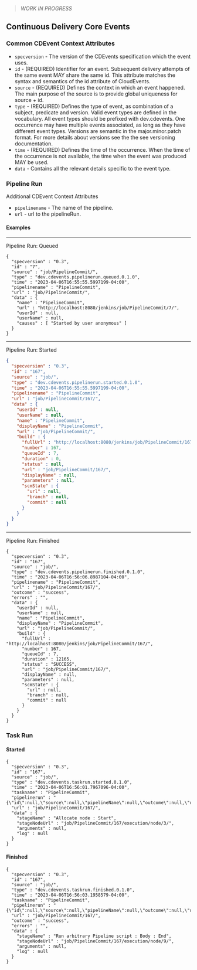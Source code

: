 > *WORK IN PROGRESS*

## Continuous Delivery Core Events

### Common CDEvent Context Attributes

- `specversion` - The version of the CDEvents specification which the event uses.
- `id` - (REQUIRED) Identifier for an event. Subsequent delivery attempts of the same event MAY share the same id. This
  attribute matches the syntax and semantics of the id attribute of CloudEvents.
- `source` - (REQUIRED) Defines the context in which an event happened. The main purpose of the source is to provide
  global uniqueness for source + id.
- `type` - (REQUIRED) Defines the type of event, as combination of a subject, predicate and version. Valid event types
  are defined in the vocabulary. All event types should be prefixed with dev.cdevents. One occurrence may have multiple
  events associated, as long as they have different event types. Versions are semantic in the major.minor.patch format.
  For more details about versions see the the see versioning documentation.
- `time` - (REQUIRED) Defines the time of the occurrence. When the time of the occurrence is not available, the time
  when the event was produced MAY be used.
- `data` - Contains all the relevant details specific to the event type.

### Pipeline Run

Additional CDEvent Context Attributes

- `pipelinename` - The name of the pipeline.
- `url` - url to the pipelineRun.

#### Examples
---
Pipeline Run: Queued

```
{
  "specversion" : "0.3",
  "id" : "7",
  "source" : "job/PipelineCommit/",
  "type" : "dev.cdevents.pipelinerun.queued.0.1.0",
  "time" : "2023-04-06T16:55:55.5997199-04:00",
  "pipelinename" : "PipelineCommit",
  "url" : "job/PipelineCommit/",
  "data" : {
    "name" : "PipelineCommit",
    "url" : "http://localhost:8080/jenkins/job/PipelineCommit/7/",
    "userId" : null,
    "userName" : null,
    "causes" : [ "Started by user anonymous" ]
  }
}
```

---
Pipeline Run: Started

```json
{
  "specversion" : "0.3",
  "id" : "167",
  "source" : "job/",
  "type" : "dev.cdevents.pipelinerun.started.0.1.0",
  "time" : "2023-04-06T16:55:55.5997199-04:00",
  "pipelinename" : "PipelineCommit",
  "url" : "job/PipelineCommit/167/",
  "data" : {
    "userId" : null,
    "userName" : null,
    "name" : "PipelineCommit",
    "displayName" : "PipelineCommit",
    "url" : "job/PipelineCommit/",
    "build" : {
      "fullUrl" : "http://localhost:8080/jenkins/job/PipelineCommit/167/",
      "number" : 167,
      "queueId" : 7,
      "duration" : 0,
      "status" : null,
      "url" : "job/PipelineCommit/167/",
      "displayName" : null,
      "parameters" : null,
      "scmState" : {
        "url" : null,
        "branch" : null,
        "commit" : null
      }
    }
  }
}
```

---
Pipeline Run: Finished

```
{
  "specversion" : "0.3",
  "id" : "167",
  "source" : "job/",
  "type" : "dev.cdevents.pipelinerun.finished.0.1.0",
  "time" : "2023-04-06T16:56:06.8987104-04:00",
  "pipelinename" : "PipelineCommit",
  "url" : "job/PipelineCommit/167/",
  "outcome" : "success",
  "errors" : "",
  "data" : {
    "userId" : null,
    "userName" : null,
    "name" : "PipelineCommit",
    "displayName" : "PipelineCommit",
    "url" : "job/PipelineCommit/",
    "build" : {
      "fullUrl" : "http://localhost:8080/jenkins/job/PipelineCommit/167/",
      "number" : 167,
      "queueId" : 7,
      "duration" : 12165,
      "status" : "SUCCESS",
      "url" : "job/PipelineCommit/167/",
      "displayName" : null,
      "parameters" : null,
      "scmState" : {
        "url" : null,
        "branch" : null,
        "commit" : null
      }
    }
  }
}
```

### Task Run

#### Started

```
{
  "specversion" : "0.3",
  "id" : "167",
  "source" : "job/",
  "type" : "dev.cdevents.taskrun.started.0.1.0",
  "time" : "2023-04-06T16:56:01.7967096-04:00",
  "taskname" : "PipelineCommit",
  "pipelinerun" : "{\"id\":null,\"source\":null,\"pipelineName\":null,\"outcome\":null,\"url\":null,\"errors\":null}",
  "url" : "job/PipelineCommit/167/",
  "data" : {
    "stageName" : "Allocate node : Start",
    "stageNodeUrl" : "job/PipelineCommit/167/execution/node/3/",
    "arguments" : null,
    "log" : null
  }
}
```

#### Finished

```
{
  "specversion" : "0.3",
  "id" : "167",
  "source" : "job/",
  "type" : "dev.cdevents.taskrun.finished.0.1.0",
  "time" : "2023-04-06T16:56:03.1958579-04:00",
  "taskname" : "PipelineCommit",
  "pipelinerun" : "{\"id\":null,\"source\":null,\"pipelineName\":null,\"outcome\":null,\"url\":null,\"errors\":null}",
  "url" : "job/PipelineCommit/167/",
  "outcome" : "success",
  "errors" : "",
  "data" : {
    "stageName" : "Run arbitrary Pipeline script : Body : End",
    "stageNodeUrl" : "job/PipelineCommit/167/execution/node/9/",
    "arguments" : null,
    "log" : null
  }
}
```